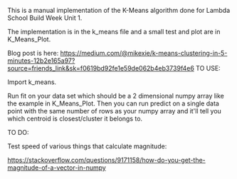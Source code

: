 This is a manual implementation of the K-Means algorithm done for Lambda School Build Week Unit 1.

The implementation is in the k_means file and a small test and plot are in K_Means_Plot.

Blog post is here: https://medium.com/@mikexie/k-means-clustering-in-5-minutes-12b2e165a97?source=friends_link&sk=f0619bd92fe1e59de062b4eb3739f4e6
TO USE:

Import k_means. 

Run fit on your data set which should be a 2 dimensional numpy array like the example in K_Means_Plot. Then you can run predict on a single data point with the same number of rows as your numpy array and it'll tell you which centroid is closest/cluster it belongs to. 

TO DO:

Test speed of various things that calculate magnitude:

https://stackoverflow.com/questions/9171158/how-do-you-get-the-magnitude-of-a-vector-in-numpy